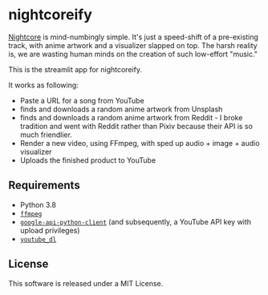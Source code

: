 # nightcoreify

[Nightcore](https://en.wikipedia.org/wiki/Nightcore) is mind-numbingly simple. It's just a speed-shift of a pre-existing track, with anime artwork and a visualizer slapped on top. The harsh reality is, we are wasting human minds on the creation of such low-effort "music."

This is the streamlit app for nightcoreify.

It works as following:
- Paste a URL for a song from YouTube
- finds and downloads a random anime artwork from Unsplash
- finds and downloads a random anime artwork from Reddit - I broke tradition and went with Reddit rather than Pixiv because their API is so much friendlier.
- Render a new video, using FFmpeg, with sped up audio + image + audio visualizer
- Uploads the finished product to YouTube

<!-- I currently have this script running in an [AWS Lambda](https://aws.amazon.com/lambda/) function, scheduled with an [EventBridge (https://aws.amazon.com/eventbridge/) rule, and uploading [here](https://youtube.com/c/nightcoreify) every 6 hours. It's deployed on top of [this Lambda layer for FFmpeg](https://github.com/serverlesspub/ffmpeg-aws-lambda-layer).… -->



## Requirements
- Python 3.8
- [`ffmpeg`](https://ffmpeg.org)
- [`google-api-python-client`](https://github.com/googleapis/google-api-python-client) (and subsequently, a YouTube API key with upload privileges)
- [`youtube_dl`](https://github.com/ytdl-org/youtube-dl)


## License

This software is released under a MIT License.

